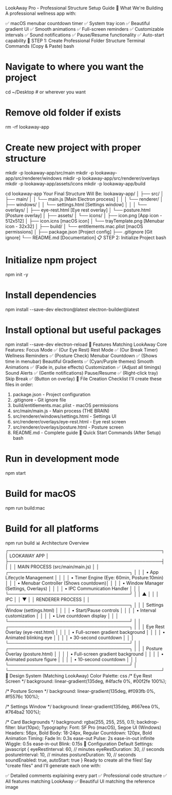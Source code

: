 LookAway Pro - Professional Structure Setup Guide
🎯 What We're Building
A professional wellness app with:

✅ macOS menubar countdown timer
✅ System tray icon
✅ Beautiful gradient UI
✅ Smooth animations
✅ Full-screen reminders
✅ Customizable intervals
✅ Sound notifications
✅ Pause/Resume functionality
✅ Auto-start capability
📁 STEP 1: Create Professional Folder Structure
Terminal Commands (Copy & Paste)
bash
# Navigate to where you want the project
cd ~/Desktop  # or wherever you want

# Remove old folder if exists
rm -rf lookaway-app

# Create new project with proper structure
mkdir -p lookaway-app/src/main
mkdir -p lookaway-app/src/renderer/windows
mkdir -p lookaway-app/src/renderer/overlays
mkdir -p lookaway-app/assets/icons
mkdir -p lookaway-app/build

cd lookaway-app
Your Final Structure Will Be:
lookaway-app/
│
├── src/
│   ├── main/
│   │   └── main.js                    [Main Electron process]
│   │
│   └── renderer/
│       ├── windows/
│       │   └── settings.html          [Settings window]
│       │
│       └── overlays/
│           ├── eye-rest.html          [Eye rest overlay]
│           └── posture.html           [Posture overlay]
│
├── assets/
│   └── icons/
│       ├── icon.png                   [App icon - 512x512]
│       ├── icon.icns                  [macOS icon]
│       └── trayTemplate.png           [Menubar icon - 32x32]
│
├── build/
│   └── entitlements.mac.plist        [macOS permissions]
│
├── package.json                       [Project config]
├── .gitignore                        [Git ignore]
└── README.md                         [Documentation]
📋 STEP 2: Initialize Project
bash
# Initialize npm project
npm init -y

# Install dependencies
npm install --save-dev electron@latest electron-builder@latest

# Install optional but useful packages
npm install --save-dev electron-reload
🎨 Features Matching LookAway
Core Features:
Focus Mode ✅ (Our Eye Rest)
Rest Mode ✅ (Our Break Timer)
Wellness Reminders ✅ (Posture Check)
Menubar Countdown ✅ (Shows time in menubar)
Beautiful Gradients ✅ (Cyan/Purple themes)
Smooth Animations ✅ (Fade in, pulse effects)
Customization ✅ (Adjust all timings)
Sound Alerts ✅ (Gentle notifications)
Pause/Resume ✅ (Right-click tray)
Skip Break ✅ (Button on overlay)
📝 File Creation Checklist
I'll create these files in order:

 1. package.json - Project configuration
 2. .gitignore - Git ignore file
 3. build/entitlements.mac.plist - macOS permissions
 4. src/main/main.js - Main process (THE BRAIN)
 5. src/renderer/windows/settings.html - Settings UI
 6. src/renderer/overlays/eye-rest.html - Eye rest screen
 7. src/renderer/overlays/posture.html - Posture screen
 8. README.md - Complete guide
🚀 Quick Start Commands (After Setup)
bash
# Run in development mode
npm start

# Build for macOS
npm run build:mac

# Build for all platforms
npm run build
📊 Architecture Overview
┌────────────────────────────────────────────────┐
│              LOOKAWAY APP                       │
├────────────────────────────────────────────────┤
│                                                 │
│  MAIN PROCESS (src/main/main.js)               │
│  ┌──────────────────────────────────────┐     │
│  │ • App Lifecycle Management            │     │
│  │ • Timer Engine (Eye: 60min, Posture:10min) │
│  │ • Menubar Controller (Shows countdown)│     │
│  │ • Window Manager (Settings, Overlays) │     │
│  │ • IPC Communication Handler           │     │
│  └──────────────────────────────────────┘     │
│                    ▲                            │
│                    │ IPC                        │
│                    ▼                            │
│  RENDERER PROCESS                               │
│  ┌──────────────────────────────────────┐     │
│  │ Settings Window (settings.html)      │     │
│  │ • Start/Pause controls               │     │
│  │ • Interval customization             │     │
│  │ • Live countdown display             │     │
│  └──────────────────────────────────────┘     │
│  ┌──────────────────────────────────────┐     │
│  │ Eye Rest Overlay (eye-rest.html)     │     │
│  │ • Full-screen gradient background    │     │
│  │ • Animated blinking eye              │     │
│  │ • 30-second countdown                │     │
│  └──────────────────────────────────────┘     │
│  ┌──────────────────────────────────────┐     │
│  │ Posture Overlay (posture.html)       │     │
│  │ • Full-screen gradient background    │     │
│  │ • Animated posture figure            │     │
│  │ • 10-second countdown                │     │
│  └──────────────────────────────────────┘     │
└────────────────────────────────────────────────┘
🎨 Design System (Matching LookAway)
Color Palette:
css
/* Eye Rest Screen */
background: linear-gradient(135deg, #4facfe 0%, #00f2fe 100%);

/* Posture Screen */
background: linear-gradient(135deg, #f093fb 0%, #f5576c 100%);

/* Settings Window */
background: linear-gradient(135deg, #667eea 0%, #764ba2 100%);

/* Card Backgrounds */
background: rgba(255, 255, 255, 0.1);
backdrop-filter: blur(10px);
Typography:
Font: SF Pro (macOS), Segoe UI (Windows)
Headers: 56px, Bold
Body: 18-24px, Regular
Countdown: 120px, Bold
Animation Timing:
Fade In: 0.3s ease-out
Pulse: 2s ease-in-out infinite
Wiggle: 0.5s ease-in-out
Blink: 0.15s
🔧 Configuration
Default Settings:
javascript
{
  eyeRestInterval: 60,      // minutes
  eyeRestDuration: 30,      // seconds
  postureInterval: 10,      // minutes
  postureDuration: 10,      // seconds
  soundEnabled: true,
  autoStart: true
}
Ready to create all the files! Say "create files" and I'll generate each one with:

✅ Detailed comments explaining every part
✅ Professional code structure
✅ All features matching LookAway
✅ Beautiful UI matching the reference image

